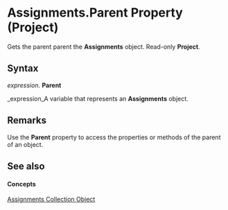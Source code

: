 
# Assignments.Parent Property (Project)

Gets the parent parent the  **Assignments** object. Read-only **Project**.


## Syntax

 _expression_. **Parent**

 _expression_A variable that represents an  **Assignments** object.


## Remarks

Use the  **Parent** property to access the properties or methods of the parent of an object.


## See also


#### Concepts


 [Assignments Collection Object](83661095-030c-0488-5763-320b6de6f381.md)
